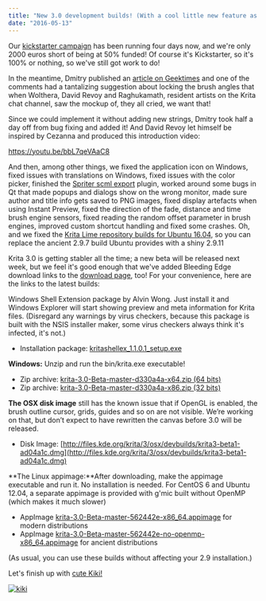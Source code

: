 ```yaml
---
title: "New 3.0 development builds! (With a cool little new feature as well)"
date: "2016-05-13"
---
```


Our [kickstarter campaign](http://www.krita.org/2016kickstarter) has been running four days now, and we're only 2000 euros short of being at 50% funded! Of course it's Kickstarter, so it's 100% or nothing, so we've still got work to do!

In the meantime, Dmitry published an [article on Geektimes](https://geektimes.ru/post/275530/#comment_9247098) and one of the comments had a tantalizing suggestion about locking the brush angles that when Wolthera, David Revoy and Raghukamath, resident artists on the Krita chat channel, saw the mockup of, they all cried, we want that!

Since we could implement it without adding new strings, Dmitry took half a day off from bug fixing and added it! And David Revoy let himself be inspired by Cezanna and produced this introduction video:

https://youtu.be/bbL7qeVAaC8

And then, among other things, we fixed the application icon on Windows, fixed issues with translations on Windows, fixed issues with the color picker, finished the [Spriter scml export](https://brashmonkey.com/) plugin, worked around some bugs in Qt that made popups and dialogs show on the wrong monitor, made sure author and title info gets saved to PNG images, fixed display artefacts when using Instant Preview, fixed the direction of the fade, distance and time brush engine sensors, fixed reading the random offset parameter in brush engines, improved custom shortcut handling and fixed some crashes. Oh, and we fixed the [Krita Lime repository builds for Ubuntu 16.04](https://launchpad.net/~dimula73/+archive/ubuntu/krita), so you can replace the ancient 2.9.7 build Ubuntu provides with a shiny 2.9.11

Krita 3.0 is getting stabler all the time; a new beta will be released next week, but we feel it's good enough that we've added Bleeding Edge download links to the [download page](http://krita.org/download), too! For your convenience, here are the links to the latest builds:

Windows Shell Extension package by Alvin Wong. Just install it and Windows Explorer will start showing preview and meta information for Krita files. (Disregard any warnings by virus checkers, because this package is built with the NSIS installer maker, some virus checkers always think it's infected, it's not.)

- Installation package: [kritashellex\_1.1.0.1\_setup.exe](http://files.kde.org/krita/3/windows/kritashellex_1.1.0.1_setup.exe)

**Windows:** Unzip and run the bin/krita.exe executable!

- Zip archive: [krita-3.0-Beta-master-d330a4a-x64.zip (64 bits)](http://files.kde.org/krita/3/windows/devbuilds/krita-3.0-Beta-master-d330a4a-x64.zip)
- Zip archive: [krita-3.0-Beta-master-d330a4a-x86.zip (32 bits)](http://files.kde.org/krita/3/windows/devbuilds/krita-3.0-Beta-master-d330a4a-x86.zip)

**The OSX disk image** still has the known issue that if OpenGL is enabled, the brush outline cursor, grids, guides and so on are not visible. We’re working on that, but don’t expect to have rewritten the canvas before 3.0 will be released.

- Disk Image: [http://files.kde.org/krita/3/osx/devbuilds/krita3-beta1-ad04a1c.dmg](http://files.kde.org/krita/3/osx/devbuilds/krita3-beta1-ad04a1c.dmg)

**The Linux appimage:**After downloading, make the appimage executable and run it. No installation is needed. For CentOS 6 and Ubuntu 12.04, a separate appimage is provided with g'mic built without OpenMP (which makes it much slower)

- AppImage [krita-3.0-Beta-master-562442e-x86\_64.appimage](http://files.kde.org/krita/3/linux/devbuilds/krita-3.0-Beta-master-562442e-x86_64.appimage) for modern distributions
- AppImage [krita-3.0-Beta-master-562442e-no-openmp-x86\_64.appimage](http://files.kde.org/krita/3/linux/devbuilds/krita-3.0-Beta-master-562442e-no-openmp-x86_64.appimage) for ancient distributions

(As usual, you can use these builds without affecting your 2.9 installation.)

Let's finish up with [cute Kiki!](https://twitter.com/ramskullsart/status/730023741711777792/photo/1)

[![kiki](../images/kiki-782x1024.jpg)](https://krita.org/wp-content/uploads/2016/05/kiki.jpg)
